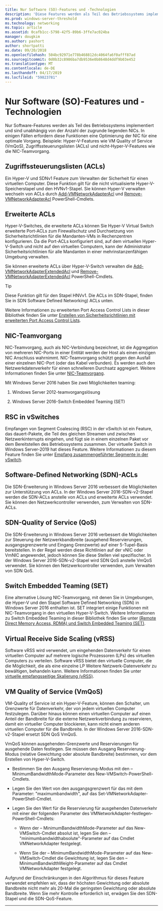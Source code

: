 ```yaml
---
title: Nur Software (SO)-Features und -Technologien
description: 'Diese Features werden als Teil des Betriebssystems implementiert und sind unabhängig von der Anzahl der zugrunde liegenden NICs. In einigen Fällen erfordern diese Funktionen eine Optimierung der NIC für eine optimale Vorgang. Beispiele: Hyper-V-Features wie VM Quality of Service (VmQoS), Zugriffssteuerungslisten (ACLs) und nicht-Hyper-V-Features wie die NIC-Teamvorgang.'
ms.prod: windows-server-threshold
ms.technology: networking
ms.topic: article
ms.assetid: 0cafb1cc-5798-42f5-89b6-3ffe7ac024ba
manager: dougkim
ms.author: pashort
author: shortpatti
ms.date: 09/20/2018
ms.openlocfilehash: 504bc92971e778b468812dc4064fa6f0afff87ad
ms.sourcegitcommit: 0d0b32c8986ba7db9536e0b8648d4ddf9b03e452
ms.translationtype: MT
ms.contentlocale: de-DE
ms.lasthandoff: 04/17/2019
ms.locfileid: "59823781"
---
```

# <a name="software-only-so-features-and-technologies"></a>Nur Software (SO)-Features und -Technologien
Nur Software-Features werden als Teil des Betriebssystems implementiert und sind unabhängig von der Anzahl der zugrunde liegenden NICs. In einigen Fällen erfordern diese Funktionen eine Optimierung der NIC für eine optimale Vorgang. Beispiele: Hyper-V-Features wie VM Quality of Service (VmQoS), Zugriffssteuerungslisten (ACLs) und nicht-Hyper-V-Features wie die NIC-Teamvorgang.

## <a name="access-control-lists-acls"></a>Zugriffssteuerungslisten (ACLs)

Ein Hyper-V und SDNv1 Feature zum Verwalten der Sicherheit für einen virtuellen Computer. Diese Funktion gilt für die nicht virtualisierte Hyper-V-Speicherstapel und den HVNv1-Stapel. Sie können Hyper-V verwalten wechseln von ACLs durch [Add-VMNetworkAdapterAcl](https://docs.microsoft.com/powershell/module/hyper-v/add-vmnetworkadapteracl?view=win10-ps) und [Remove-VMNetworkAdapterAcl](https://docs.microsoft.com/powershell/module/hyper-v/remove-vmnetworkadapteracl?view=win10-ps) PowerShell-Cmdlets.

## <a name="extended-acls"></a>Erweiterte ACLs

Hyper-V-Switches, die erweiterte ACLs können Sie Hyper-V Virtual Switch erweiterte Port-ACLs zum Firewallschutz und Durchsetzung von Sicherheitsrichtlinien für die Mandanten-VMs in Rechenzentren konfigurieren. Da die Port-ACLs konfiguriert sind, auf dem virtuellen Hyper-V-Switch und nicht auf den virtuellen Computern, kann der Administrator Sicherheitsrichtlinien für alle Mandanten in einer mehrinstanzenfähigen Umgebung verwalten.

Sie können erweiterte ACLs über Hyper-V-Switch verwalten die [Add-VMNetworkAdapterExtendedAcl](https://docs.microsoft.com/powershell/module/hyper-v/add-vmnetworkadapterextendedacl?view=win10-ps) und [Remove-VMNetworkAdapterExtendedAcl](https://docs.microsoft.com/powershell/module/hyper-v/remove-vmnetworkadapteracl?view=win10-ps) PowerShell-Cmdlets.

>[!TIP] 
>Diese Funktion gilt für den Stapel HNVv1. Die ACLs im SDN-Stapel, finden Sie in SDN Software Defined Networking) ACLs unten.

Weitere Informationen zu erweiterten Port Access Control Lists in dieser Bibliothek finden Sie unter [Erstellen von Sicherheitsrichtlinien mit erweiterten Port Access Control Lists](https://docs.microsoft.com/windows-server/virtualization/hyper-v-virtual-switch/Create-Security-Policies-with-Extended-Port-Access-Control-Lists).

## <a name="nic-teaming"></a>NIC-Teamvorgang

NIC-Teamvorgang, auch als NIC-Verbindung bezeichnet, ist die Aggregation von mehreren NIC-Ports in einer Entität werden der Host als einen einzigen NIC Anschluss wahrnimmt. NIC-Teamvorgang schützt gegen den Ausfall einer einzelnen NIC-Port (oder das Kabel verbunden). Es werden auch den Netzwerkdatenverkehr für einen schnelleren Durchsatz aggregiert. Weitere Informationen finden Sie unter [NIC-Teamvorgang](https://docs.microsoft.com/windows-server/networking/technologies/nic-teaming/nic-teaming).

Mit Windows Server 2016 haben Sie zwei Möglichkeiten teaming:

1.  Windows Server 2012-teamvorgangslösung

2.  Windows Server 2016-Switch Embedded Teaming (SET)


## <a name="rsc-in-the-vswitch"></a>RSC in vSwitches

Empfangen von Segment Coalescing (RSC) in der vSwitch ist ein Feature, das dauert-Pakete, die Teil des gleichen Streamen und zwischen Netzwerkinterrupts eingehen, und fügt sie in einem einzelnen Paket vor dem Bereitstellen des Betriebssystems zusammen. Der virtuelle Switch in Windows Server-2019 hat dieses Feature. Weitere Informationen zu diesem Feature finden Sie unter [Empfang zusammengeführter Segmente in der vSwitch](https://docs.microsoft.com/windows-server/networking/technologies/hpn/rsc-in-the-vswitch).

## <a name="software-defined-networking-sdn-acls"></a>Software-Defined Networking (SDN)-ACLs

Die SDN-Erweiterung in Windows Server 2016 verbessert die Möglichkeiten zur Unterstützung von ACLs. In der Windows Server 2016-SDN-v2-Stapel werden die SDN-ACLs anstelle von ACLs und erweiterte ACLs verwendet. Sie können den Netzwerkcontroller verwenden, zum Verwalten von SDN-ACLs. 

## <a name="sdn-quality-of-service-qos"></a>SDN-Quality of Service (QoS)

Die SDN-Erweiterung in Windows Server 2016 verbessert die Möglichkeiten zur Steuerung der Netzwerkbandbreite (ausgehend Reservierungen, ausgangsgrenzwerte und Eingang Grenzwerte) auf einer 5-Tupel-Basis bereitstellen. In der Regel werden diese Richtlinien auf der vNIC oder VmNIC angewendet, jedoch können Sie diese Stellen viel spezifischer. In der Windows Server 2016-SDN-v2-Stapel wird SDN QoS anstelle VmQoS verwendet. Sie können den Netzwerkcontroller verwenden, zum Verwalten von SDN QoS.

## <a name="switch-embedded-teaming-set"></a>Switch Embedded Teaming (SET)

Eine alternative Lösung NIC-Teamvorgang, mit denen Sie in Umgebungen, die Hyper-V und den Stapel Software Defined Networking (SDN) in Windows Server 2016 enthalten ist. SET integriert einige Funktionen mit NIC-Teamvorgang in den virtuellen Hyper-V-Switch. Weitere Informationen zu Switch Embedded Teaming in dieser Bibliothek finden Sie unter [(Remote Direct Memory Access, RDMA) und Switch Embedded Teaming (SET)](https://docs.microsoft.com/windows-server/virtualization/hyper-v-virtual-switch/rdma-and-switch-embedded-teaming).

## <a name="virtual-receive-side-scaling-vrss"></a>Virtual Receive Side Scaling (vRSS)

Software vRSS wird verwendet, um eingehenden Datenverkehr für einen virtuellen Computer auf mehrere logische Prozessoren (LPs) des virtuellen Computers zu verteilen. Software vRSS bietet den virtuelle Computer, die die Möglichkeit, die als eine einzelne LP Weitere Netzwerk-Datenverkehr zu bewältigen, behandeln kann. Weitere Informationen finden Sie unter [virtuelle empfangsseitige Skalierung (vRSS)](https://docs.microsoft.com/windows-server/networking/technologies/vrss/vrss-top).

## <a name="virtual-machine-quality-of-service-vmqos"></a>VM Quality of Service (VmQoS)

VM-Quality of Service ist ein Hyper-V-Feature, können den Schalter, um Grenzwerte für Datenverkehr, der von jedem virtuellen Computer festzulegen. Darüber hinaus können einen virtuellen Computer auf einen Anteil der Bandbreite für die externe Netzwerkverbindung zu reservieren, damit ein virtueller Computer blockieren, kann nicht einem anderen virtuellen Computer für die Bandbreite. In der Windows Server 2016-SDN-v2-Stapel ersetzt SDN QoS VmQoS.

VmQoS können ausgehenden-Grenzwerte und Reservierungen für ausgehende Daten festlegen. Sie müssen den Ausgang Reservierung-Modus (relative Gewichtung oder absolute Bandbreite) bestimmen, vor dem Erstellen von Hyper-V-Switch.

-  Bestimmen Sie den Ausgang Reservierung-Modus mit den – MinimumBandwidthMode-Parameter des New-VMSwitch-PowerShell-Cmdlets.

-  Legen Sie den Wert von den ausgangsgrenzwert für das mit dem Parameter: "maximumbandwidth", auf das Set-VMNetworkAdapter-PowerShell-Cmdlet.

-  Legen Sie den Wert für die Reservierung für ausgehenden Datenverkehr mit einer der folgenden Parameter des VMNetworkAdapter-festlegen-PowerShell-Cmdlets:

   -  Wenn der – MinimumBandwidthMode-Parameter auf das New-VMSwitch-Cmdlet absolut ist, legen Sie den – "minimumbandwidthabsolute"-Parameter auf das Cmdlet VMNetworkAdapter festgelegt.

   -  Wenn Sie der – MinimumBandwidthMode-Parameter auf das New-VMSwitch-Cmdlet die Gewichtung ist, legen Sie den – MinimumBandwidthWeight-Parameter auf das Cmdlet VMNetworkAdapter festgelegt.

Aufgrund der Einschränkungen in den Algorithmus für dieses Feature verwendet empfehlen wir, dass der höchsten Gewichtung oder absolute Bandbreite nicht mehr als 20-Mal die geringsten Gewichtung oder absolute Bandbreite. Wenn Sie mehr Kontrolle erforderlich ist, erwägen Sie den SDN-Stapel und die SDN-QoS-Feature.


---